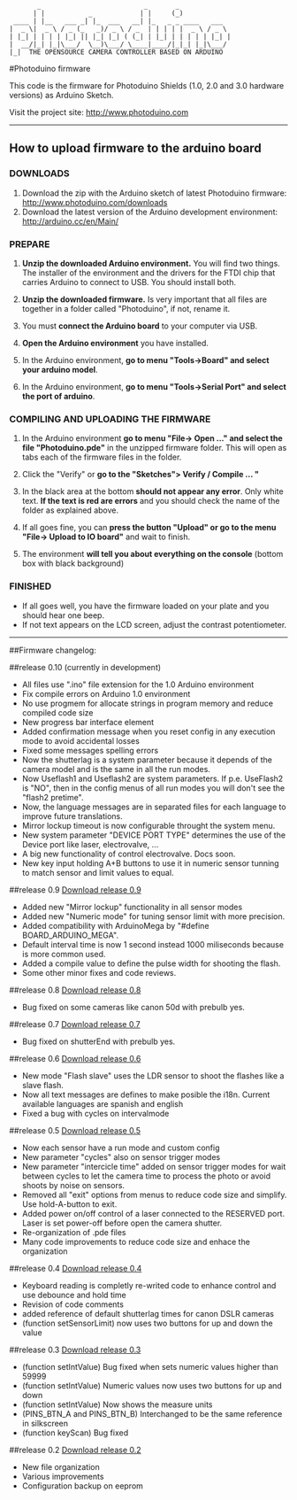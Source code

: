            _                          _       _             
          | |           _            | |     (_)            
     ____ | |__   ___ _| |_  ___   __| |_   _ _ ____   ___  
    |  _ \|  _ \ / _ (_   _)/ _ \ / _  | | | | |  _ \ / _ \ 
    | |_| | | | | |_| || |_| |_| ( (_| | |_| | | | | | |_| |
    |  __/|_| |_|\___/  \__)\___/ \____|____/|_|_| |_|\___/ 
    |_|  THE OPENSOURCE CAMERA CONTROLLER BASED ON ARDUINO                                                         



#Photoduino firmware

This code is the firmware for Photoduino Shields (1.0, 2.0 and 3.0 hardware versions) as Arduino Sketch.

Visit the project site: <http://www.photoduino.com>

* * *

## How to upload firmware to the arduino board

### DOWNLOADS

  1. Download the zip with the Arduino sketch of latest Photoduino firmware: http://www.photoduino.com/downloads
  2. Download the latest version of the Arduino development environment: http://arduino.cc/en/Main/

### PREPARE

  1. **Unzip the downloaded Arduino environment.**
     You will find two things. The installer of the environment and the drivers for the FTDI chip that 
     carries Arduino to connect to USB. You should install both.

  2. **Unzip the downloaded firmware.**
     Is very important that all files are together in a folder called "Photoduino", if not, rename it.

  3. You must **connect the Arduino board** to your computer via USB.

  4. **Open the Arduino environment** you have installed.

  5. In the Arduino environment, **go to menu "Tools->Board" and select your arduino model**.

  6. In the Arduino environment, **go to menu "Tools->Serial Port" and select the port of arduino**.


### COMPILING AND UPLOADING THE FIRMWARE

  1. In the Arduino environment **go to menu "File-> Open ..." and select the file "Photoduino.pde"** in 
     the unzipped firmware folder. This will open as tabs each of the firmware files in the folder.

  2. Click the "Verify" or **go to the "Sketches"> Verify / Compile ... "**

  3. In the black area at the bottom **should not appear any error**. Only white text. 
     **If the text is red are errors** and you should check the name of the folder as explained above.

  4. If all goes fine, you can **press the button "Upload" or go to the menu "File-> Upload to IO board"** and wait to finish. 

  5. The environment **will tell you about everything on the console** (bottom box with black background)

### FINISHED

  * If all goes well, you have the firmware loaded on your plate and you should hear one beep.
  * If not text appears on the LCD screen, adjust the contrast potentiometer.

* * *

##Firmware changelog:
 
##release 0.10 (currently in development)

 - All files use ".ino" file extension for the 1.0 Arduino environment
 - Fix compile errors on Arduino 1.0 environment
 - No use progmem for allocate strings in program memory and reduce compiled code size
 - New progress bar interface element
 - Added confirmation message when you reset config in any execution mode to avoid accidental losses
 - Fixed some messages spelling errors
 - Now the shutterlag is a system parameter because it depends of the camera model and is the same in all the run modes. 
 - Now Useflash1 and Useflash2 are system parameters. If p.e. UseFlash2 is "NO", then in the config menus of all run modes you will don't see the "flash2 pretime".
 - Now, the language messages are in separated files for each language to improve future translations.
 - Mirror lockup timeout is now configurable throught the system menu.
 - New system parameter "DEVICE PORT TYPE" determines the use of the Device port like laser, electrovalve, ...
 - A big new functionality of control electrovalve. Docs soon.
 - New key input holding A+B buttons to use it in numeric sensor tunning to match sensor and limit values to equal.
  
 
##release 0.9 
[Download release 0.9](https://github.com/downloads/Photoduino/photoduino-firmware/photoduino.shield.firmware.v.0.9.zip)

 - Added new "Mirror lockup" functionality in all sensor modes
 - Added new "Numeric mode" for tuning sensor limit with more precision. 
 - Added compatibility with ArduinoMega by "#define BOARD_ARDUINO_MEGA".
 - Default interval time is now 1 second instead 1000 miliseconds because 
   is more common used.
 - Added a compile value to define the pulse width for shooting the flash.
 - Some other minor fixes and code reviews.  
 
##release 0.8
[Download release 0.8](https://github.com/downloads/Photoduino/photoduino-firmware/photoduino.shield.firmware.v.0.8.zip)

 - Bug fixed on some cameras like canon 50d with prebulb yes. 
 
##release 0.7 
[Download release 0.7](https://github.com/downloads/Photoduino/photoduino-firmware/photoduino.shield.firmware.v.0.7.zip)

 - Bug fixed on shutterEnd with prebulb yes. 
  
##release 0.6 
[Download release 0.6](https://github.com/downloads/Photoduino/photoduino-firmware/photoduino.shield.firmware.v.0.6.zip)

 - New mode "Flash slave" uses the LDR sensor to shoot the flashes like a 
   slave flash.
 - Now all text messages are defines to make posible the i18n. 
   Current available languages are spanish and english
 - Fixed a bug with cycles on intervalmode
 
##release 0.5 
[Download release 0.5](https://github.com/downloads/Photoduino/photoduino-firmware/photoduino.shield.firmware.v.0.5.zip)

 - Now each sensor have a run mode and custom config
 - New parameter "cycles" also on sensor trigger modes
 - New parameter "intercicle time" added on sensor trigger modes for wait
   between cycles to let the camera time to process the photo or avoid shoots
   by noise on sensors.
 - Removed all "exit" options from menus to reduce code size and simplify. 
   Use hold-A-button to exit.
 - Added power on/off control of a laser connected to the RESERVED port. 
   Laser is set power-off before open the camera shutter.
 - Re-organization of .pde files
 - Many code improvements to reduce code size and enhace the organization
 
##release 0.4
[Download release 0.4](https://github.com/downloads/Photoduino/photoduino-firmware/photoduino.shield.firmware.v.0.4.zip)

 - Keyboard reading is completly re-writed code to enhance control and use 
   debounce and hold time
 - Revision of code comments
 - added reference of default shutterlag times for canon DSLR cameras
 - (function setSensorLimit) now uses two buttons for up and down the value
  
##release 0.3
[Download release 0.3](https://github.com/downloads/Photoduino/photoduino-firmware/photoduino.shield.firmware.v.0.3.zip)

 - (function setIntValue) Bug fixed when sets numeric values higher than 59999 
 - (function setIntValue) Numeric values now uses two buttons for up and down 
 - (function setIntValue) Now shows the measure units
 - (PINS_BTN_A and PINS_BTN_B) Interchanged to be the same reference in silkscreen
 - (function keyScan) Bug fixed
 
##release 0.2
[Download release 0.2](https://github.com/downloads/Photoduino/photoduino-firmware/photoduino.shield.firmware.v.0.2.zip)

 - New file organization
 - Various improvements
 - Configuration backup on eeprom
 
